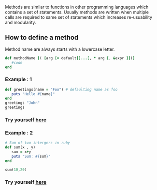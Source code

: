 Methods are similar to functions in other programming languages which contains a set of statements. Usually methods are written when multiple calls are required to same set of statements which increases re-usuability and modularity.

## How to define a method

Method name are always starts with a lowercase letter.

```ruby
def methodName [( [arg [= default]]...[, * arg [, &expr ]])]
   #code  
end 
```
### Example : 1

```ruby
def greetings(name = "Foo") # defaulting name as foo 
   puts "Hello #{name}"
end
greetings "John"
greetings
```
### Try yourself [here](https://onecompiler.com/vb/3vu555dhn)

### Example : 2

```ruby
# Sum of two intergers in ruby
def sum(x , y)
   sum = x+y
   puts "Sum: #{sum}"
end

sum(10,20)
```
### Try yourself [here](https://onecompiler.com/ruby/3vv74pvxd)

